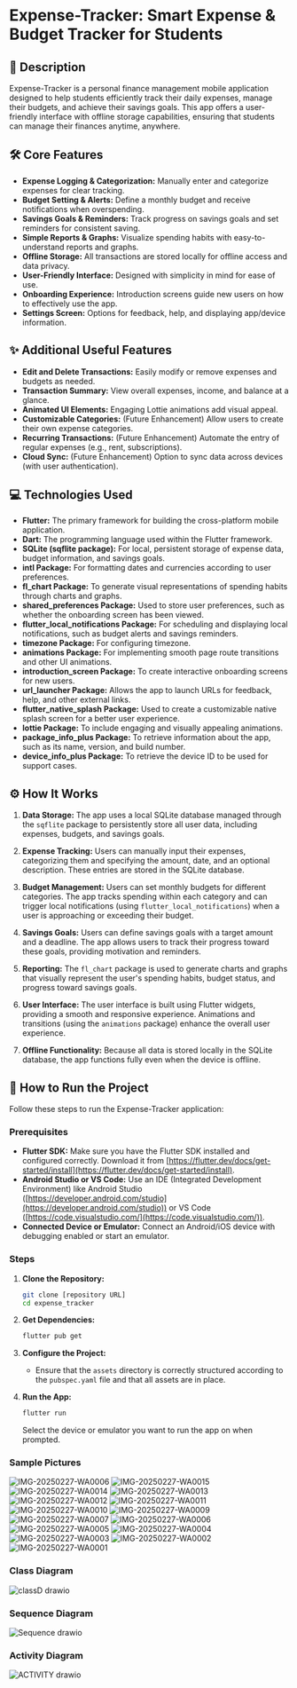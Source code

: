 # Expense-Tracker: Smart Expense & Budget Tracker for Students

## 📌 Description

Expense-Tracker is a personal finance management mobile application designed to help students efficiently track their daily expenses, manage their budgets, and achieve their savings goals. This app offers a user-friendly interface with offline storage capabilities, ensuring that students can manage their finances anytime, anywhere.

## 🛠️ Core Features

*   **Expense Logging & Categorization:** Manually enter and categorize expenses for clear tracking.
*   **Budget Setting & Alerts:** Define a monthly budget and receive notifications when overspending.
*   **Savings Goals & Reminders:** Track progress on savings goals and set reminders for consistent saving.
*   **Simple Reports & Graphs:** Visualize spending habits with easy-to-understand reports and graphs.
*   **Offline Storage:** All transactions are stored locally for offline access and data privacy.
*   **User-Friendly Interface:** Designed with simplicity in mind for ease of use.
*   **Onboarding Experience:** Introduction screens guide new users on how to effectively use the app.
*   **Settings Screen:** Options for feedback, help, and displaying app/device information.

## ✨ Additional Useful Features

*   **Edit and Delete Transactions:** Easily modify or remove expenses and budgets as needed.
*   **Transaction Summary:** View overall expenses, income, and balance at a glance.
*   **Animated UI Elements:** Engaging Lottie animations add visual appeal.
*   **Customizable Categories:** (Future Enhancement) Allow users to create their own expense categories.
*   **Recurring Transactions:** (Future Enhancement) Automate the entry of regular expenses (e.g., rent, subscriptions).
*   **Cloud Sync:** (Future Enhancement) Option to sync data across devices (with user authentication).

## 💻 Technologies Used

*   **Flutter:** The primary framework for building the cross-platform mobile application.
*   **Dart:** The programming language used within the Flutter framework.
*   **SQLite (sqflite package):** For local, persistent storage of expense data, budget information, and savings goals.
*   **intl Package:** For formatting dates and currencies according to user preferences.
*   **fl\_chart Package:** To generate visual representations of spending habits through charts and graphs.
*   **shared\_preferences Package:** Used to store user preferences, such as whether the onboarding screen has been viewed.
*   **flutter\_local\_notifications Package:** For scheduling and displaying local notifications, such as budget alerts and savings reminders.
*   **timezone Package:** For configuring timezone.
*   **animations Package:** For implementing smooth page route transitions and other UI animations.
*   **introduction\_screen Package:** To create interactive onboarding screens for new users.
*   **url\_launcher Package:** Allows the app to launch URLs for feedback, help, and other external links.
*   **flutter\_native\_splash Package:** Used to create a customizable native splash screen for a better user experience.
*   **lottie Package:** To include engaging and visually appealing animations.
*   **package\_info\_plus Package:** To retrieve information about the app, such as its name, version, and build number.
*   **device\_info\_plus Package:** To retrieve the device ID to be used for support cases.

## ⚙️ How It Works

1.  **Data Storage:** The app uses a local SQLite database managed through the `sqflite` package to persistently store all user data, including expenses, budgets, and savings goals.

2.  **Expense Tracking:** Users can manually input their expenses, categorizing them and specifying the amount, date, and an optional description. These entries are stored in the SQLite database.

3.  **Budget Management:** Users can set monthly budgets for different categories. The app tracks spending within each category and can trigger local notifications (using `flutter_local_notifications`) when a user is approaching or exceeding their budget.

4.  **Savings Goals:** Users can define savings goals with a target amount and a deadline. The app allows users to track their progress toward these goals, providing motivation and reminders.

5.  **Reporting:** The `fl_chart` package is used to generate charts and graphs that visually represent the user's spending habits, budget status, and progress toward savings goals.

6.  **User Interface:** The user interface is built using Flutter widgets, providing a smooth and responsive experience. Animations and transitions (using the `animations` package) enhance the overall user experience.

7.  **Offline Functionality:** Because all data is stored locally in the SQLite database, the app functions fully even when the device is offline.

## 🚀 How to Run the Project

Follow these steps to run the Expense-Tracker application:

### Prerequisites

*   **Flutter SDK:** Make sure you have the Flutter SDK installed and configured correctly. Download it from [https://flutter.dev/docs/get-started/install](https://flutter.dev/docs/get-started/install).
*   **Android Studio or VS Code:** Use an IDE (Integrated Development Environment) like Android Studio ([https://developer.android.com/studio](https://developer.android.com/studio)) or VS Code ([https://code.visualstudio.com/](https://code.visualstudio.com/)).
*   **Connected Device or Emulator:** Connect an Android/iOS device with debugging enabled or start an emulator.

### Steps

1.  **Clone the Repository:**
    ```bash
    git clone [repository URL]
    cd expense_tracker
    ```

2.  **Get Dependencies:**
    ```bash
    flutter pub get
    ```

3.  **Configure the Project:**
    *   Ensure that the `assets` directory is correctly structured according to the `pubspec.yaml` file and that all assets are in place.

4.  **Run the App:**
    ```bash
    flutter run
    ```

    Select the device or emulator you want to run the app on when prompted.

### Sample Pictures

![IMG-20250227-WA0006](https://github.com/user-attachments/assets/f1b2e83c-b4eb-4bf2-b572-a45d22350489)
![IMG-20250227-WA0015](https://github.com/user-attachments/assets/8ab09f44-45d3-4459-b23b-e376d1679933)
![IMG-20250227-WA0014](https://github.com/user-attachments/assets/2cc4b42d-5cef-4020-b4ab-b4636ebe661c)
![IMG-20250227-WA0013](https://github.com/user-attachments/assets/6c52314c-ebf5-476e-87fb-dacf191e370e)
![IMG-20250227-WA0012](https://github.com/user-attachments/assets/d21acf02-e105-4b01-b127-14ab223501eb)
![IMG-20250227-WA0011](https://github.com/user-attachments/assets/0294d8d3-9d42-4b4b-a23d-2332e3a5d7c9)
![IMG-20250227-WA0010](https://github.com/user-attachments/assets/97da7944-6095-4734-b6c0-dfde7172d333)
![IMG-20250227-WA0009](https://github.com/user-attachments/assets/56249cf9-ebdc-4f68-b48e-209eecb69cbb)
![IMG-20250227-WA0007](https://github.com/user-attachments/assets/3ee8f2b0-0356-41bf-9b0f-43f1b0c00e59)
![IMG-20250227-WA0006](https://github.com/user-attachments/assets/9d16c432-964d-4a4d-9935-c5827f821b5e)
![IMG-20250227-WA0005](https://github.com/user-attachments/assets/2bcbf652-0adc-4852-af01-cbdd2fdb9d12)
![IMG-20250227-WA0004](https://github.com/user-attachments/assets/e6663610-ac35-48ca-85a3-f6a10dc4e1bf)
![IMG-20250227-WA0003](https://github.com/user-attachments/assets/a2bc8bcc-7846-47e3-acdc-35e8dda07084)
![IMG-20250227-WA0002](https://github.com/user-attachments/assets/551a92bb-20a4-4e0f-be38-c12cc90c8e8f)
![IMG-20250227-WA0001](https://github.com/user-attachments/assets/667c6d19-308e-4ed1-8115-64ed28697a8e)

### Class Diagram
![classD drawio](https://github.com/user-attachments/assets/08d5e374-7ba3-4b0a-84d9-c803f2b9dfdd)

### Sequence Diagram
![Sequence drawio](https://github.com/user-attachments/assets/b4b91737-dfc2-4158-979c-e9621e551dad)

### Activity Diagram
![ACTIVITY drawio](https://github.com/user-attachments/assets/57cfb094-97df-407c-8dba-a38279dcea32)






